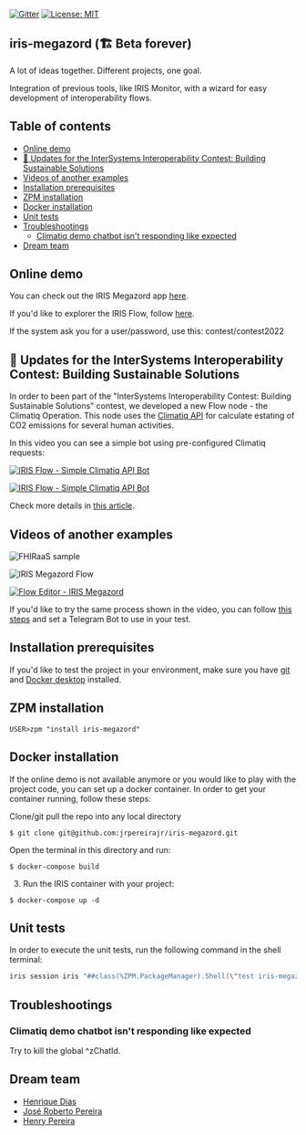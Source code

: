  [![Gitter](https://img.shields.io/badge/Available%20on-Intersystems%20Open%20Exchange-00b2a9.svg)](https://openexchange.intersystems.com/package/iris-megazord)
 [![License: MIT](https://img.shields.io/badge/License-MIT-blue.svg?style=flat&logo=AdGuard)](LICENSE)

<!--
 [![Quality Gate Status](https://community.objectscriptquality.com/api/project_badges/measure?project=intersystems_iris_community%2Firis-megazord&metric=alert_status)](https://community.objectscriptquality.com/dashboard?id=intersystems_iris_community%2Firis-megazord)
 [![Reliability Rating](https://community.objectscriptquality.com/api/project_badges/measure?project=intersystems_iris_community%2Firis-megazord&metric=reliability_rating)](https://community.objectscriptquality.com/dashboard?id=intersystems_iris_community%2Firis-megazord)
-->

## iris-megazord (🏗️ Beta forever)

A lot of ideas together. Different projects, one goal.

Integration of previous tools, like IRIS Monitor, with a wizard for easy development of interoperability flows.

## Table of contents

- [Online demo](#online-demo)
- [📢 Updates for the InterSystems Interoperability Contest: Building Sustainable Solutions](#---updates-for-the---intersystems-interoperability-contest--building-sustainable-solutions--)
- [Videos of another examples](#videos-of-another-examples)
- [Installation prerequisites](#installation-prerequisites)
- [ZPM installation](#zpm-installation)
- [Docker installation](#docker-installation)
- [Unit tests](#unit-tests)
- [Troubleshootings](#troubleshootings)
  * [Climatiq demo chatbot isn't responding like expected](#climatiq-demo-chatbot-isn-t-responding-like-expected)
- [Dream team](#dream-team)

## Online demo

You can check out the IRIS Megazord app [here](https://iris-megazord.demo.community.intersystems.com/csp/megazord/index.csp).

If you'd like to explorer the IRIS Flow, follow [here](https://iris-megazord.demo.community.intersystems.com/csp/megazord/editor.csp).

If the system ask you for a user/password, use this: contest/contest2022

## 📢 Updates for the **InterSystems Interoperability Contest: Building Sustainable Solutions**

In order to been part of the "InterSystems Interoperability Contest: Building Sustainable Solutions" contest, we developed a new Flow node - the Climatiq Operation. This node uses the [Climatiq API](https://www.climatiq.io/) for calculate estating of CO2 emissions for several human activities.

In this video you can see a simple bot using pre-configured Climatiq requests:

[![IRIS Flow - Simple Climatiq API Bot](https://img.youtube.com/vi/evC-OjqWIGY/0.jpg)](https://www.youtube.com/watch?v=evC-OjqWIGY "IRIS Flow - Simple Climatiq API Bot")

[![IRIS Flow - Simple Climatiq API Bot](https://img.youtube.com/vi/gbqDg31hats/0.jpg)](https://www.youtube.com/watch?v=gbqDg31hats "IRIS Flow - Simple Climatiq API Bot")

Check more details in [this article](https://community.intersystems.com/post/iris-flow-updates-interoperability-contest-building-sustainable-solutions).

## Videos of another examples

![FHIRaaS sample](https://github.com/jrpereirajr/iris-megazord/blob/master/img/chrome_Xs1BYHGxqm.gif?raw=true)

 ![IRIS Megazord Flow](https://github.com/jrpereirajr/iris-megazord/blob/6d41f60d2494c9c1b3c87e4e2dd996cd01c7a203/img/chrome_DcCKlFrEix.gif?raw=true)

[![Flow Editor - IRIS Megazord](https://img.youtube.com/vi/KkG0_-ahfjI/0.jpg)](https://www.youtube.com/watch?v=KkG0_-ahfjI)

If you'd like to try the same process shown in the video, you can follow [this steps](https://github.com/jrpereirajr/iris-chatbot#setting-up-a-telegram-bot) and set a Telegram Bot to use in your test.

## Installation prerequisites

If you'd like to test the project in your environment, make sure you have [git](https://git-scm.com/book/en/v2/Getting-Started-Installing-Git) and [Docker desktop](https://www.docker.com/products/docker-desktop) installed.

## ZPM installation

```
USER>zpm "install iris-megazord"
```

## Docker installation

If the online demo is not available anymore or you would like to play with the project code, you can set up a docker container. In order to get your container running, follow these steps:

Clone/git pull the repo into any local directory

```
$ git clone git@github.com:jrpereirajr/iris-megazord.git
```

Open the terminal in this directory and run:

```
$ docker-compose build
```

3. Run the IRIS container with your project:

```
$ docker-compose up -d
```

## Unit tests

In order to execute the unit tests, run the following command in the shell terminal:

```bash
iris session iris "##class(%ZPM.PackageManager).Shell(\"test iris-megazord -v\",1,1)"
```

## Troubleshootings

### Climatiq demo chatbot isn't responding like expected

Try to kill the global ^zChatId.

## Dream team

* [Henrique Dias](https://community.intersystems.com/user/henrique-dias-2)
* [José Roberto Pereira](https://community.intersystems.com/user/jos%C3%A9-roberto-pereira-0)
* [Henry Pereira](https://community.intersystems.com/user/henry-pereira)
